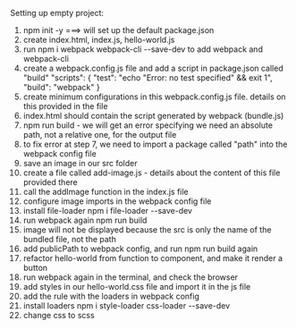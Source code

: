 Setting up empty project:
1. npm init -y ===> will set up the default package.json
2. create index.html, index.js, hello-world.js
3. run npm i webpack webpack-cli --save-dev to add webpack and webpack-cli
4. create a webpack.config.js file and add a script in package.json called "build"
"scripts": {
    "test": "echo \"Error: no test specified\" && exit 1",
    "build": "webpack"
  }
5. create minimum configurations in this webpack.config.js file. details on this provided in the file
6. index.html should contain the script generated by webpack (bundle.js)
7. npm run build - we will get an error specifying we need an absolute path, not a relative one, for the output file
8. to fix error at step 7, we need to import a package called "path" into the webpack config file
9. save an image in our src folder
10. create a file called add-image.js - details about the content of this file provided there
11. call the addImage function in the index.js file
12. configure image imports in the webpack config file
13. install file-loader npm i file-loader --save-dev
14. run webpack again npm run build
15. image will not be displayed because the src is only the name of the bundled file, not the path
16. add publicPath to webpack config, and run npm run build again
17. refactor hello-world from function to component, and make it render a button
18. run webpack again in the terminal, and check the browser
19. add styles in our hello-world.css file and import it in the js file
20. add the rule with the loaders in webpack config
21. install loaders npm i style-loader css-loader --save-dev
22. change css to scss
